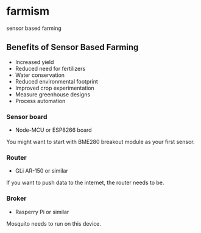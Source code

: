 # farmism
sensor based farming

## Benefits of Sensor Based Farming

- Increased yield 
- Reduced need for fertilizers
- Water conservation
- Reduced environmental footprint
- Improved crop experimentation
- Measure greenhouse designs
- Process automation

### Sensor board

- Node-MCU or ESP8266 board

You might want to start with BME280 breakout module as your first sensor.

### Router 

- GLi AR-150 or similar 

If you want to push data to the internet, the router needs to be. 

### Broker 

- Rasperry Pi or similar

Mosquito needs to run on this device. 

